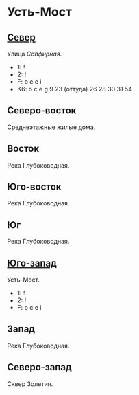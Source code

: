 # Усть-Мост

## [Север](./605090.md)

Улица *Сапфирная*.

* 1:    !
* 2:    !
* F:    b   c   e   i
* K6:   b   c   e   g
        9   23 (оттуда) 26  28  30  31  54

## Северо-восток

Среднеэтажные жилые дома.

## Восток

Река Глубоководная.

## Юго-восток

Река Глубоководная.

## Юг

Река Глубоководная.

## [Юго-запад](./600135.md)

Усть-Мост.

* 1:    !
* 2:    !
* F:    b   c   e   i

## Запад

Река Глубоководная.

## Северо-запад

Сквер Золетия.
